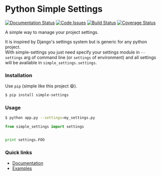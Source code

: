 Python Simple Settings
======================
[![Documentation Status](https://readthedocs.org/projects/simple-settings/badge/?version=latest)](https://readthedocs.org/projects/simple-settings/?badge=latest)
[![Code Issues](http://www.quantifiedcode.com/api/v1/project/1b5307f0f1584c3b9c736f976b57e973/badge.svg)](http://www.quantifiedcode.com/app/project/1b5307f0f1584c3b9c736f976b57e973)
[![Build Status](https://travis-ci.org/drgarcia1986/simple-settings.svg)](https://travis-ci.org/drgarcia1986/simple-settings)
[![Coverage Status](https://coveralls.io/repos/drgarcia1986/simple-settings/badge.svg)](https://coveralls.io/r/drgarcia1986/simple-settings)

A simple way to manage your project settings.

It is inspired by Django's settings system but is generic for any python project.<br>
With simple-settings you just need specify your settings module in `--settings` arg of command line (or `settings` of environment) and all settings will be available in `simple_settings.settings`.

### Installation
Use `pip` (simple like this project :smile:).

```bash
$ pip install simple-settings
```

### Usage
```bash
$ python app.py --settings=my_settings.py
```

```python
from simple_settings import settings


print settings.FOO
```

### Quick links
 - [Documentation](http://simple-settings.readthedocs.org/en/latest/)
 - [Examples](https://github.com/drgarcia1986/simple-settings/tree/master/examples)

